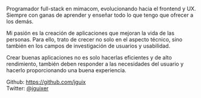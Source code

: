 Programador full-stack en mimacom, evolucionando hacia el frontend y UX. Siempre con ganas de aprender y enseñar todo lo que tengo que ofrecer a los demás.

Mi pasión es la creación de aplicaciones que mejoran la vida de las personas. Para ello, trato de crecer no solo en el aspecto técnico, sino también en los campos de investigación de usuarios y usabilidad.

Crear buenas aplicaciones no es solo hacerlas eficientes y de alto rendimiento, también deben responder a las necesidades del usuario y hacerlo proporcionando una buena experiencia.

Github: <https://github.com/jguix>  
Twitter: [@jguixer](https://twitter.com/jguixer)
